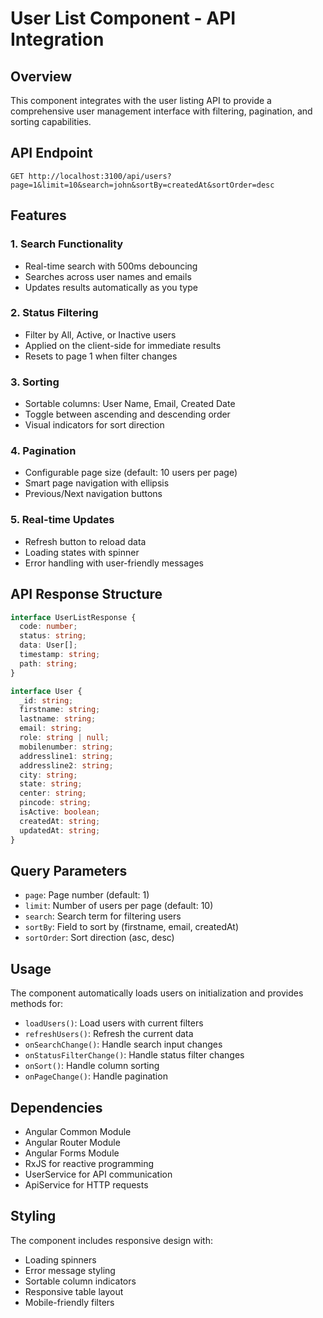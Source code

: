# User List Component - API Integration

## Overview
This component integrates with the user listing API to provide a comprehensive user management interface with filtering, pagination, and sorting capabilities.

## API Endpoint
```
GET http://localhost:3100/api/users?page=1&limit=10&search=john&sortBy=createdAt&sortOrder=desc
```

## Features

### 1. Search Functionality
- Real-time search with 500ms debouncing
- Searches across user names and emails
- Updates results automatically as you type

### 2. Status Filtering
- Filter by All, Active, or Inactive users
- Applied on the client-side for immediate results
- Resets to page 1 when filter changes

### 3. Sorting
- Sortable columns: User Name, Email, Created Date
- Toggle between ascending and descending order
- Visual indicators for sort direction

### 4. Pagination
- Configurable page size (default: 10 users per page)
- Smart page navigation with ellipsis
- Previous/Next navigation buttons

### 5. Real-time Updates
- Refresh button to reload data
- Loading states with spinner
- Error handling with user-friendly messages

## API Response Structure
```typescript
interface UserListResponse {
  code: number;
  status: string;
  data: User[];
  timestamp: string;
  path: string;
}

interface User {
  _id: string;
  firstname: string;
  lastname: string;
  email: string;
  role: string | null;
  mobilenumber: string;
  addressline1: string;
  addressline2: string;
  city: string;
  state: string;
  center: string;
  pincode: string;
  isActive: boolean;
  createdAt: string;
  updatedAt: string;
}
```

## Query Parameters
- `page`: Page number (default: 1)
- `limit`: Number of users per page (default: 10)
- `search`: Search term for filtering users
- `sortBy`: Field to sort by (firstname, email, createdAt)
- `sortOrder`: Sort direction (asc, desc)

## Usage
The component automatically loads users on initialization and provides methods for:
- `loadUsers()`: Load users with current filters
- `refreshUsers()`: Refresh the current data
- `onSearchChange()`: Handle search input changes
- `onStatusFilterChange()`: Handle status filter changes
- `onSort()`: Handle column sorting
- `onPageChange()`: Handle pagination

## Dependencies
- Angular Common Module
- Angular Router Module
- Angular Forms Module
- RxJS for reactive programming
- UserService for API communication
- ApiService for HTTP requests

## Styling
The component includes responsive design with:
- Loading spinners
- Error message styling
- Sortable column indicators
- Responsive table layout
- Mobile-friendly filters
